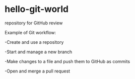 # hello-git-world
repository for GitHub review

Example of Git workflow:

-Create and use a repository

-Start and manage a new branch

-Make changes to a file and push them to GitHub as commits

-Open and merge a pull request

